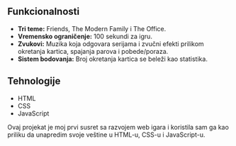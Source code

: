 ## Funkcionalnosti

- **Tri teme:** Friends, The Modern Family i The Office.
- **Vremensko ograničenje:** 100 sekundi za igru.
- **Zvukovi:** Muzika koja odgovara serijama i zvučni efekti prilikom okretanja kartica, spajanja parova i pobede/poraza.
- **Sistem bodovanja:** Broj okretanja kartica se beleži kao statistika.

## Tehnologije

- HTML
- CSS
- JavaScript

Ovaj projekat je moj prvi susret sa razvojem web igara i koristila sam ga kao priliku da unapredim svoje veštine u HTML-u, CSS-u i JavaScript-u.
